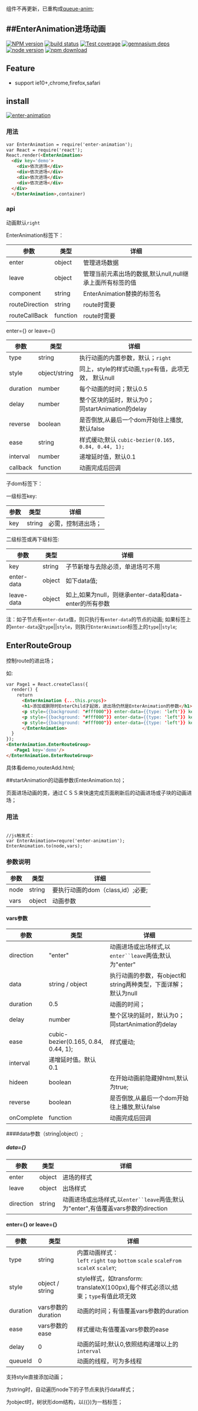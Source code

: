 组件不再更新，已重构成[queue-anim](https://github.com/react-component/queue-anim);

##EnterAnimation进场动画
---

[![NPM version][npm-image]][npm-url]
[![build status][travis-image]][travis-url]
[![Test coverage][coveralls-image]][coveralls-url]
[![gemnasium deps][gemnasium-image]][gemnasium-url]
[![node version][node-image]][node-url]
[![npm download][download-image]][download-url]

[npm-image]: http://img.shields.io/npm/v/enter-animation.svg?style=flat-square
[npm-url]: http://npmjs.org/package/enter-animation
[travis-image]: https://img.shields.io/travis/react-component/animate.svg?style=flat-square
[travis-url]: https://travis-ci.org/react-component/animate
[coveralls-image]: https://img.shields.io/coveralls/react-component/animate.svg?style=flat-square
[coveralls-url]: https://coveralls.io/r/react-component/animate?branch=master
[gemnasium-image]: http://img.shields.io/gemnasium/react-component/animate.svg?style=flat-square
[gemnasium-url]: https://gemnasium.com/react-component/animate
[node-image]: https://img.shields.io/badge/node.js-%3E=_0.10-green.svg?style=flat-square
[node-url]: http://nodejs.org/download/
[download-image]: https://img.shields.io/npm/dm/enter-animation.svg?style=flat-square
[download-url]: https://npmjs.org/package/enter-animation

## Feature

* support ie10+,chrome,firefox,safari

## install

[![enter-animation](https://nodei.co/npm/enter-animation.png)](https://npmjs.org/package/enter-animation)

### 用法
```html
var EnterAnimation = require('enter-animation');
var React = require('react');
React.render(<EnterAnimation>
  <div key='demo'>
    <div>依次进场</div>
    <div>依次进场</div>
    <div>依次进场</div>
    <div>依次进场</div>
  </div>
  </EnterAnimation>,container)

```


### api
动画默认`right`

EnterAnimation标签下：


|参数             |类型    |详细                                                 |
|-----------------|-------|----------------------------------------------------|
|enter|object|管理进场数据|
|leave|object|管理当前元素出场的数据,默认null,null继承上面所有标签的值 |
|component|string|EnterAnimation替换的标签名|
|routeDirection|string|route时需要|
|routeCallBack|function|route时需要|

enter={} or leave={}

|参数             |类型    |详细                                                 |
|-----------------|-------|----------------------------------------------------|
|type|string|执行动画的内置参数，默认；`right`  |
|style|object/string|同上，style的样式动画,`type`有值，此项无效， 默认null|
|duration    |number             |每个动画的时间；默认0.5|
|delay       |number|整个区块的延时，默认为0；</br>同startAnimation的delay|
|reverse       |boolean|是否倒放,从最后一个dom开始往上播放,默认false|
|ease             |string|样式缓动;默认 `cubic-bezier(0.165, 0.84, 0.44, 1);`|
|interval|number|递增延时值，默认0.1|
|callback|function|动画完成后回调|

子dom标签下：

一级标签key:

|参数             |类型    |详细                                                 |
|-----------------|-------|----------------------------------------------------|
|key|string|必需，控制进出场；|

二级标签或再下级标签:

|参数             |类型    |详细                                                 |
|-----------------|-------|----------------------------------------------------|
|key              |string|子节新增与去除必须，单进场可不用                         |
|enter-data       |object            |如下data值;|
|leave-data       |object |如上,如果为null，则继承enter-data和data-enter的所有参数|


注：如子节点有`enter-data`值，则只执行有`enter-data`的节点的动画;
如果标签上的`enter-data`没`type`||`style`，则执行`EnterAnimation`标签上的`type`||`style`;


## EnterRouteGroup

控制route的进出场；

如:
```html
var Page1 = React.createClass({
  render() {
    return
      <EnterAnimation {...this.props}>
      <h1>添加或删除时EnterChild才起效，进出场仍然是EnterAnimation的参数</h1>
      <p style={{background: "#fff000"}} enter-data={{type: 'left'}} key='1'><Link to="/page1">a link to page 2 </Link>我是页面2.</p>
      <p style={{background: "#fff000"}} enter-data={{type: 'left'}} key='2'><Link to="/page1">a link to page 2 </Link>我是页面2.</p>
      <p style={{background: "#fff000"}} enter-data={{type: 'left'}} key='3'><Link to="/page1">a link to page 2 </Link>我是页面2.</p>
      </EnterAnimation>
  }
});
<EnterAnimation.EnterRouteGroup>
   <Page1 key='demo'/>
</EnterAnimation.EnterRouteGroup>
```
具体看demo,routerAdd.html;

##startAnimation的动画参数(EnterAnimation.to)；

页面进场动画的类，通过ＣＳＳ来快速完成页面刷新后的动画进场或子块的动画进场；

### 用法
<pre><code>
//js触发式：
var EnterAnimation=requre('enter-animation');
EnterAnimation.to(node,vars);</code></pre>

### 参数说明

|参数             |类型    |详细                                                 |
|-----------------|-------|----------------------------------------------------|
|node             |string|要执行动画的dom（class,id）;必要;  |
|vars|object|动画参数 |

#### vars参数
|参数             |类型    |详细                                                 |
|-----------------|-------|----------------------------------------------------|
|direction        |"enter"         |动画进场或出场样式,以`enter``leave`两值;默认为"enter"|
|data             |string / object|执行动画的参数，有object和string两种类型，下面详解；默认为null|
|duration         |0.5             |动画的时间；|
|delay            |number     |整个区块的延时，默认为0；</br>同startAnimation的delay|
|ease             |cubic-bezier(0.165, 0.84, 0.44, 1);|样式缓动;|
|interval         |递增延时值。默认0.1|
|hideen           |boolean|在开始动画前隐藏掉html,默认为true;                     |
|reverse            |boolean|是否倒放,从最后一个dom开始往上播放,默认false|
|onComplete       |function |动画完成后回调|

####data参数（string|object）;
##### data={}
|参数             |类型           |详细                                                 |
|-----------------|----------------|----------------------------------------------------|
|enter|object|进场的样式|
|leave|object|出场样式|
|direction        |string |动画进场或出场样式,以`enter``leave`两值;默认为"enter",有值覆盖vars参数的direction|


#### enter={} or leave={}

|参数             |类型    |详细                                                 |
|-----------------|-------|----------------------------------------------------|
|type             |string            |内置动画样式：<br/>`left` `right` `top` `bottom` `scale` `scaleFrom` `scaleX` `scaleY`;|
|style            |object / string           |style样式，如transform: translateX(100px),每个样式必须以;结束；`type`有值此项无效|
|duration         |vars参数的duration             |动画的时间；有值覆盖vars参数的duration|
|ease             |vars参数的ease|样式缓动;有值覆盖vars参数的ease|
|delay            |0               |动画的延时;默认0,依照结构递增以上的`interval`|
|queueId          |0               |动画的线程，可为多线程|



支持style直接添加动画；

为string时，自动遍历node下的子节点来执行data样式；


为object时，树状形dom结构，以({})为一档标签；

